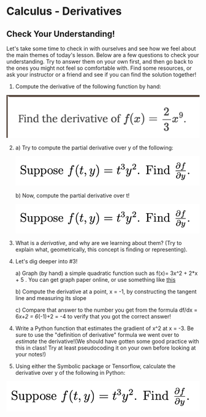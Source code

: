 # Calculus - Derivatives

## Check Your Understanding!

Let's take some time to check in with ourselves and see how we feel about the main themes of today's lesson. Below are a few questions to check your understanding. Try to answer them on your own first, and then go back to the ones you might not feel so comfortable with. Find some resources, or ask your instructor or a friend and see if you can find the solution together!

<!-- Aligns with learning outcomes: 1 -->
1. Compute the derivative of the following function by hand:

![Problem 1](1problem.png)

<!-- Aligns with learning outcomes: 2 -->
2. a) Try to compute the partial derivative over y of the following:

    ![Problem 2](2problem.png)

   b) Now, compute the partial derivative over t!

    ![Problem 2](2problem.png)

<!-- Aligns with general concept of lesson -->
3. What is a *derivative*, and why are we learning about them? (Try to explain what, geometrically, this concept is finding or representing).

4. Let's dig deeper into #3!

   a) Graph (by hand) a simple quadratic function such as f(x)= 3x^2 + 2*x + 5 .
      You can get graph paper online, or use something like [this](https://www.desmos.com/calculator/als0wdo8d4)

    b) Compute the derivative at a point, x = -1, by constructing the tangent line and measuring its slope

    c) Compare that answer to the number you get from the formula df/dx = 6*x+2 = 6*(-1)+2 = -4 to verify that you got the correct answer!

<!-- Aligns generally with learning outcomes: 3 -->
4. Write a Python function that estimates the gradient of x^2 at x = -3. Be sure to use the "definition of derivative" formula we went over to *estimate* the derivative!(We should have gotten some good practice with this in class! Try at least pseudocoding it on your own before looking at your notes!)

<!-- Aligns with learning outcomes: 2, provides more exposure to a difficult concept -->
5. Using either the Symbolic package or Tensorflow, calculate the derivative over y of the following in Python:

![Problem 2](2problem.png)

